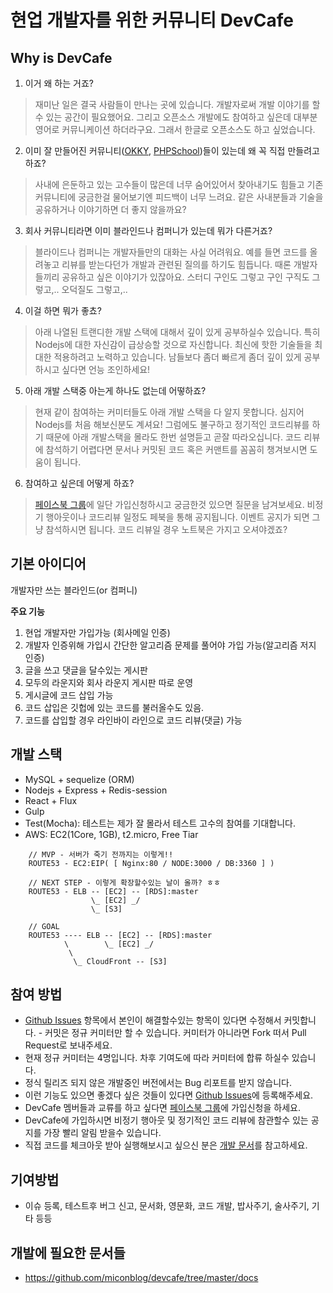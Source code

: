 # 현업 개발자를 위한 커뮤니티 DevCafe

## Why is DevCafe
 1. 이거 왜 하는 거죠?
 > 재미난 일은 결국 사람들이 만나는 곳에 있습니다. 개발자로써 개발 이야기를 할수 있는 공간이 필요했어요. 그리고 오픈소스 개발에도 참여하고 싶은데 대부분 영어로 커뮤니케이션 하더라구요. 그래서 한글로 오픈소스도 하고 싶었습니다.
 
 2. 이미 잘 만들어진 커뮤니티([OKKY](http://okky.kr/), [PHPSchool](http://http://www.phpschool.com/))들이 있는데 왜 꼭 직접 만들려고 하죠?
 > 사내에 은둔하고 있는 고수들이 많은데 너무 숨어있어서 찾아내기도 힘들고 기존 커뮤니티에 궁금한걸 물어보기엔 피드백이 너무 느려요. 같은 사내분들과 기술을 공유하거나 이야기하면 더 좋지 않을까요? 

 3. 회사 커뮤니티라면 이미 블라인드나 컴퍼니가 있는데 뭐가 다른거죠?
 > 블라이드나 컴퍼니는 개발자들만의 대화는 사실 어려워요. 예를 들면 코드를 올려놓고 리뷰를 받는다던가 개발과 관련된 질의를 하기도 힘듭니다. 때론 개발자들끼리 공유하고 싶은 이야기가 있잖아요. 스터디 구인도 그렇고 구인 구직도 그렇고,.. 오덕질도 그렇고,..  
 
 4. 이걸 하면 뭐가 좋쵸?
 > 아래 나열된 트랜디한 개발 스택에 대해서 깊이 있게 공부하실수 있습니다. 특히 Nodejs에 대한 자신감이 급상승할 것으로 자신합니다. 최신에 핫한 기술들을 최대한 적용하려고 노력하고 있습니다. 남들보다 좀더 빠르게 좀더 깊이 있게 공부하시고 싶다면 언능 조인하세요!

 5. 아래 개발 스택중 아는게 하나도 없는데 어떻하죠?
 > 현재 같이 참여하는 커미터들도 아래 개발 스택을 다 알지 못합니다. 심지어 Nodejs를 처음 해보신분도 계셔요! 그럼에도 불구하고 정기적인 코드리뷰를 하기 때문에 아래 개발스택을 몰라도 한번 설명듣고 곧잘 따라오십니다. 코드 리뷰에 참석하기 어렵다면 문서나 커밋된 코드 혹은 커맨트를 꼼꼼히 챙겨보시면 도움이 됩니다. 

 6. 참여하고 싶은데 어떻게 하죠?
 > [페이스북 그룹](https://www.facebook.com/groups/380191595497850/)에 일단 가입신청하시고 궁금한것 있으면 질문을 남겨보세요.  비정기 행아웃이나 코드리뷰 일정도 페북을 통해 공지됩니다. 이벤트 공지가 되면 그냥 참석하시면 됩니다. 코드 리뷰일 경우 노트북은 가지고 오셔야겠죠? 

## 기본 아이디어
개발자만 쓰는 블라인드(or 컴퍼니)

**주요 기능**
 1. 현업 개발자만 가입가능 (회사메일 인증)
 2. 개발자 인증위해 가입시 간단한 알고리즘 문제를 풀어야 가입 가능(알고리즘 저지 인증)
 3. 글을 쓰고 댓글을 달수있는 게시판 
 4. 모두의 라운지와 회사 라운지 게시판 따로 운영
 5. 게시글에 코드 삽입 가능
 6. 코드 삽입은 깃헙에 있는 코드를 불러올수도 있음.
 7. 코드를 삽입할 경우 라인바이 라인으로 코드 리뷰(댓글) 가능

## 개발 스택
 - MySQL + sequelize (ORM)
 - Nodejs + Express + Redis-session 
 - React + Flux
 - Gulp
 - Test(Mocha): 테스트는 제가 잘 몰라서 테스트 고수의 참여를 기대합니다.
 - AWS: EC2(1Core, 1GB), t2.micro, Free Tiar 
```
    // MVP - 서버가 죽기 전까지는 이렇게!!
    ROUTE53 - EC2:EIP( [ Nginx:80 / NODE:3000 / DB:3360 ] ) 

    // NEXT STEP - 이렇게 확장할수있는 날이 올까? ㅎㅎ 
    ROUTE53 - ELB -- [EC2] -- [RDS]:master
                  \_ [EC2] _/ 
                  \_ [S3]
                  
    // GOAL
    ROUTE53 ---- ELB -- [EC2] -- [RDS]:master
            \        \_ [EC2] _/ 
             \ 
              \_ CloudFront -- [S3]
```

## 참여 방법
 - [Github Issues](https://github.com/miconblog/devcafe/issues) 항목에서 본인이 해결할수있는 항목이 있다면 수정해서 커밋합니다.  - 커밋은 정규 커미터만 할 수 있습니다. 커미터가 아니라면 Fork 떠서 Pull Request로 보내주세요. 
 - 현재 정규 커미터는 4명입니다. 차후 기여도에 따라 커미터에 합류 하실수 있습니다. 
 - 정식 릴리즈 되지 않은 개발중인 버전에서는 Bug 리포트를 받지 않습니다.
 - 이런 기능도 있으면 좋겠다 싶은 것들이 있다면 [Github Issues](https://github.com/miconblog/devcafe/issues)에 등록해주세요.
 - DevCafe 멤버들과 교류를 하고 싶다면 [페이스북 그룹](https://www.facebook.com/groups/380191595497850)에 가입신청을 하세요. 
  - DevCafe에 가입하시면 비정기 행아웃 및 정기적인 코드 리뷰에 참관할수 있는 공지를 가장 빨리 알림 받을수 있습니다. 
 - 직접 코드를 체크아웃 받아 실행해보시고 싶으신 분은 [개발 문서](https://github.com/miconblog/devcafe/blob/master/docs/README.md)를 참고하세요. 

## 기여방법
 - 이슈 등록, 테스트후 버그 신고, 문서화, 영문화, 코드 개발, 밥사주기, 술사주기, 기타 등등

## 개발에 필요한 문서들
 - https://github.com/miconblog/devcafe/tree/master/docs
